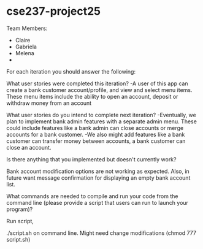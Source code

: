 # cse237-project25

Team Members:

* Claire
* Gabriela
* Melena
*

For each iteration you should answer the following:

What user stories were completed this iteration? 
-A user of this app can create a bank customer account/profile, and view and select menu items. 
These menu items include the ability to open an account, deposit or withdraw money from an account


What user stories do you intend to complete next iteration?
-Eventually, we plan to implement bank admin features with a separate admin menu. These could include features like a bank admin can close accounts or merge accounts for a bank customer.
-We also might add features like a bank customer can transfer money between accounts, a bank customer can close an account.


Is there anything that you implemented but doesn't currently work?

Bank account modification options are not working as expected. Also, in future want message confirmation for displaying an empty bank account list.

What commands are needed to compile and run your code from the command line (please provide a script that users can run to launch your program)?

Run script, 

./script.sh on command line. Might need change modifications (chmod 777 script.sh)

